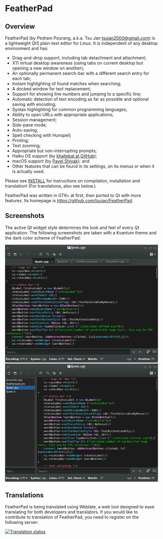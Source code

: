 # FeatherPad

## Overview

FeatherPad (by Pedram Pourang, a.k.a. Tsu Jan <tsujan2000@gmail.com>) is a lightweight Qt5 plain-text editor for Linux. It is independent of any desktop environment and has:

  * Drag-and-drop support, including tab detachment and attachment;
  * X11 virtual desktop awareness (using tabs on current desktop but opening a new window on another);
  * An optionally permanent search-bar with a different search entry for each tab;
  * Instant highlighting of found matches when searching;
  * A docked window for text replacement;
  * Support for showing line numbers and jumping to a specific line;
  * Automatic detection of text encoding as far as possible and optional saving with encoding;
  * Syntax highlighting for common programming languages;
  * Ability to open URLs with appropriate applications;
  * Session management;
  * Side-pane mode;
  * Auto-saving;
  * Spell checking with Hunspell;
  * Printing;
  * Text zooming;
  * Appropriate but non-interrupting prompts;
  * Haiku OS support (by [khallebal at GitHub](https://github.com/khallebal));
  * macOS support (by [Pavel Shlyak](https://github.com/shlyakpavel)); and
  * Other features that can be found in its settings, on its menus or when it is actually used.

Please see [INSTALL](INSTALL) for instructions on compilation, installation and translation! (For translations, also see below.)

FeatherPad was written in GTK+ at first, then ported to Qt with more features. Its homepage is <https://github.com/tsujan/FeatherPad>.

## Screenshots

The active Qt widget style determines the look and feel of every Qt application. The following screenshots are taken with a Kvantum theme and the dark color scheme of FeatherPad:

![Tabs](screenshots/Tabs.png?raw=true "Tabs")
![Side-Pane](screenshots/Side-Pane.png?raw=true "Side-Pane")

## Translations
FeatherPad is being translated using Weblate, a web tool designed to ease translating for both developers and translators.
If you would like to contribute to translation of FeatherPad, you need to register on the following server:

<a href="https://weblate.lxqt.org/projects/tsujan/featherpad/?utm_source=widget">
<img src="https://weblate.lxqt.org/widgets/tsujan/-/featherpad/multi-auto.svg" alt="Translation status" />
</a>
